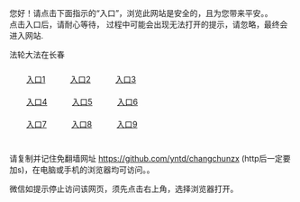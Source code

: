 您好！请点击下面指示的“入口”，浏览此网站是安全的，且为您带来平安。。 <br/>
点击入口后，请耐心等待， 过程中可能会出现无法打开的提示，请忽略，最终会进入网站. </br>

法轮大法在长春<br/>
<div style="padding:10px"><a style="margin:20px" target="_blank" href="https://d2xlv9df9bhwjh.cloudfront.net/2Qpsp?ioohmf" id="ccLink1" rel="nofollow">入口1</a> <a target="_blank" style="margin:20px" href="https://d1p03z57bv70a9.cloudfront.net/2Qpsp?hvmnxihz" id="ccLink2" rel="nofollow">入口2</a> <a style="margin:20px" target="_blank" href="https://dqhlo575d4nv6.cloudfront.net/2Qpsp?vwnyfp" id="ccLink3" rel="nofollow">入口3</a></div>

<div style="padding:10px" ><a style="margin:20px" target="_blank" href="https://d2xlv9df9bhwjh.cloudfront.net/2Qpsp?ioohmf" id="ccLink4" rel="nofollow">入口4</a> <a style="margin:20px" href="https://d1p03z57bv70a9.cloudfront.net/2Qpsp?hvmnxihz" target="_blank" id="ccLink5" rel="nofollow">入口5</a> <a style="margin:20px" href="https://dqhlo575d4nv6.cloudfront.net/2Qpsp?vwnyfp" target="_blank" id="ccLink6" rel="nofollow">入口6</a></div>

<div style="padding:10px"><a style="margin:20px" target="_blank" href="https://d2xlv9df9bhwjh.cloudfront.net/2Qpsp?ioohmf" id="ccLink7" rel="nofollow">入口7</a> <a style="margin:20px" href="https://d1p03z57bv70a9.cloudfront.net/2Qpsp?hvmnxihz" target="_blank" id="ccLink8" rel="nofollow">入口8</a> <a style="margin:20px" target="_blank" href="https://dqhlo575d4nv6.cloudfront.net/2Qpsp?vwnyfp" id="ccLink9" rel="nofollow">入口9</a></div>

<br/>



请复制并记住免翻墙网址 https://github.com/yntd/changchunzx (http后一定要加s)，在电脑或手机的浏览器均可访问。。<br/>

微信如提示停止访问该网页，须先点击右上角，选择浏览器打开。
